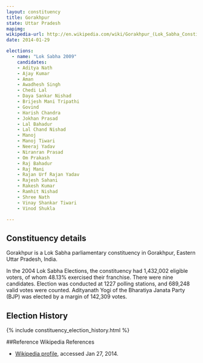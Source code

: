 ```yaml
---
layout: constituency
title: Gorakhpur
state: Uttar Pradesh
mapimg: 
wikipedia-url: http://en.wikipedia.com/wiki/Gorakhpur_(Lok_Sabha_Constituency)
date: 2014-01-29

elections: 
  - name: "Lok Sabha 2009"
    candidates: 
    - Aditya Nath 
    - Ajay Kumar 
    - Aman 
    - Awadhesh Singh 
    - Chedi Lal 
    - Daya Sankar Nishad 
    - Brijesh Mani Tripathi 
    - Govind 
    - Harish Chandra 
    - Jokhan Prasad 
    - Lal Bahadur 
    - Lal Chand Nishad 
    - Manoj 
    - Manoj Tiwari 
    - Neeraj Yadav 
    - Niranran Prasad 
    - Om Prakash 
    - Raj Bahadur 
    - Raj Mani 
    - Rajan Urf Rajan Yadav 
    - Rajesh Sahani 
    - Rakesh Kumar 
    - Ramhit Nishad 
    - Shree Nath 
    - Vinay Shankar Tiwari 
    - Vinod Shukla 

---
```

## Constituency details
Gorakhpur is a Lok Sabha parliamentary constituency in Gorakhpur, Eastern Uttar Pradesh, India.

In the 2004 Lok Sabha Elections, the constituency had 1,432,002 eligible voters, of whom 48.13% exercised their franchise. There were nine candidates. Election was conducted at 1227 polling stations, and 689,248 valid votes were counted. Adityanath Yogi of the Bharatiya Janata Party (BJP) was elected by a margin of 142,309 votes.


## Election History
{% include constituency_election_history.html %}

##Reference
Wikipedia References
- [Wikipedia profile]({{page.profile.wikipedia}}), accessed Jan 27, 2014.

